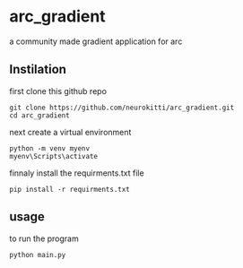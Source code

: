 # arc_gradient
a community made gradient application for arc
## Instilation
first clone this github repo
```
git clone https://github.com/neurokitti/arc_gradient.git
cd arc_gradient
```
next create a virtual environment
```
python -m venv myenv
myenv\Scripts\activate
```
finnaly install the requirments.txt file
```
pip install -r requirments.txt
```
## usage
to run the program
```
python main.py
```
